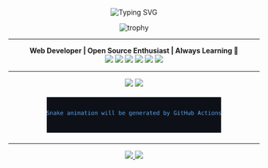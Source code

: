 <!-- HEADER ANIMASI -->
<p align="center">
  <img src="https://readme-typing-svg.herokuapp.com?font=Fira+Code&weight=700&size=28&pause=1000&color=1E90FF&background=FFFFFF&center=true&vCenter=true&width=600&lines=Halo%2C+Saya+Divo+Tahta!;Web+Developer+%7C+Tech+Enthusiast+%F0%9F%92%BB;Welcome+to+my+GitHub!" alt="Typing SVG" />
</p>

<p align="center">
  <img src="https://github-profile-trophy.vercel.app/?username=divotahta&theme=flat&no-frame=true&margin-w=8" alt="trophy" />
</p>

---

<p align="center">
  <b>Web Developer | Open Source Enthusiast | Always Learning 🚀</b><br>
  <img src="https://img.shields.io/badge/HTML5-E34F26?style=for-the-badge&logo=html5&logoColor=white" />
  <img src="https://img.shields.io/badge/CSS3-1572B6?style=for-the-badge&logo=css3&logoColor=white" />
  <img src="https://img.shields.io/badge/JavaScript-F7DF1E?style=for-the-badge&logo=javascript&logoColor=black" />
  <img src="https://img.shields.io/badge/PHP-777BB4?style=for-the-badge&logo=php&logoColor=white" />
  <img src="https://img.shields.io/badge/Laravel-FF2D20?style=for-the-badge&logo=laravel&logoColor=white" />
  <img src="https://img.shields.io/badge/React-61DAFB?style=for-the-badge&logo=react&logoColor=black" />
</p>

---

<p align="center">
  <img src="https://github-readme-stats.vercel.app/api?username=divotahta&show_icons=true&theme=default" height="150"/>
  <img src="https://github-readme-streak-stats.herokuapp.com/?user=divotahta&theme=default" height="150"/>
</p>

<p align="center">
  <img src="https://github.com/divotahta/divotahta/blob/main/dist/github-contribution-grid-snake-dark.svg" alt="Snake Animation" height="80"/>
</p>

---

<p align="center">
  <a href="https://github.com/divotahta">
    <img src="https://img.shields.io/badge/GitHub-181717?style=for-the-badge&logo=github&logoColor=white" />
  </a>
  <a href="https://sarkepo.com">
    <img src="https://img.shields.io/badge/Website-1E90FF?style=for-the-badge&logo=About.me&logoColor=white" />
  </a>
</p>

